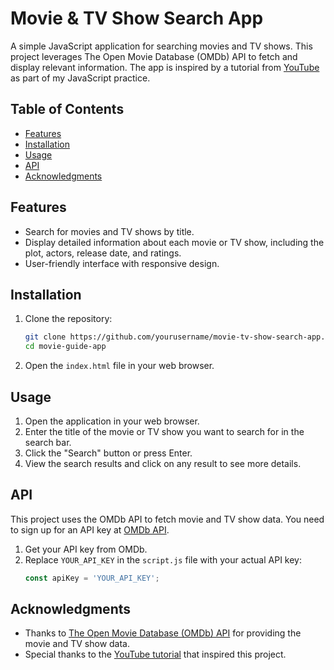 # Movie & TV Show Search App

A simple JavaScript application for searching movies and TV shows. This project leverages The Open Movie Database (OMDb) API to fetch and display relevant information. The app is inspired by a tutorial from [YouTube](https://www.youtube.com/watch?v=TgE71N0q5yI&list=PLNCevxogE3fgy0pAzVccadWKaQp9iHspz&index=16) as part of my JavaScript practice.

## Table of Contents
- [Features](#features)
- [Installation](#installation)
- [Usage](#usage)
- [API](#api)
- [Acknowledgments](#acknowledgments)

## Features
- Search for movies and TV shows by title.
- Display detailed information about each movie or TV show, including the plot, actors, release date, and ratings.
- User-friendly interface with responsive design.

## Installation
1. Clone the repository:
    ```bash
    git clone https://github.com/yourusername/movie-tv-show-search-app.git
    cd movie-guide-app
    ```
2. Open the `index.html` file in your web browser.

## Usage
1. Open the application in your web browser.
2. Enter the title of the movie or TV show you want to search for in the search bar.
3. Click the "Search" button or press Enter.
4. View the search results and click on any result to see more details.

## API
This project uses the OMDb API to fetch movie and TV show data. You need to sign up for an API key at [OMDb API](http://www.omdbapi.com/apikey.aspx).

1. Get your API key from OMDb.
2. Replace `YOUR_API_KEY` in the `script.js` file with your actual API key:
    ```javascript
    const apiKey = 'YOUR_API_KEY';
    ```
## Acknowledgments
- Thanks to [The Open Movie Database (OMDb) API](http://www.omdbapi.com/) for providing the movie and TV show data.
- Special thanks to the [YouTube tutorial](https://www.youtube.com/watch?v=TgE71N0q5yI&list=PLNCevxogE3fgy0pAzVccadWKaQp9iHspz&index=16) that inspired this project.

